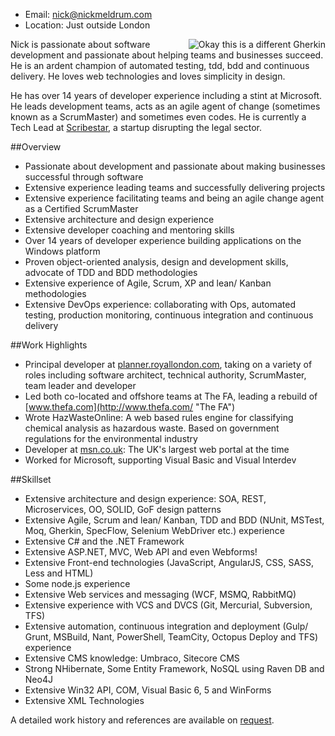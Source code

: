 ﻿  * Email: [nick@nickmeldrum.com](mailto:nick@nickmeldrum.com "Email nick")
  * Location: Just outside London
 
<img src="/media/me 128 wide.jpg" style="float: right;padding-left: 20px;" alt="Okay this is a different Gherkin"></img>
Nick is passionate about software development and passionate about helping teams and businesses succeed. He is an ardent champion of automated testing, tdd, bdd and continuous delivery. He loves web technologies and loves simplicity in design.

He has over 14 years of developer experience including a stint at Microsoft. He leads development teams, acts as an agile agent of change (sometimes known as a ScrumMaster) and sometimes even codes. He is currently a Tech Lead at [Scribestar](http://www.scribestar.com/ "A legal sector tech startup"), a startup disrupting the legal sector.

##Overview
  * Passionate about development and passionate about making businesses successful through software
  * Extensive experience leading teams and successfully delivering projects
  * Extensive experience facilitating teams and being an agile change agent as a Certified ScrumMaster
  * Extensive architecture and design experience
  * Extensive developer coaching and mentoring skills
  * Over 14 years of developer experience building applications on the Windows platform
  * Proven object-oriented analysis, design and development skills, advocate of TDD and BDD methodologies
  * Extensive experience of Agile, Scrum, XP and lean/ Kanban methodologies 
  * Extensive DevOps experience: collaborating with Ops, automated testing, production monitoring, continuous integration and continuous delivery

##Work Highlights
  * Principal developer at [planner.royallondon.com](https://planner.royallondon.com/ "Royal London Financial Planner"), taking on a variety of roles including software architect, technical authority, ScrumMaster, team leader and developer
  * Led both co-located and offshore teams at The FA, leading a rebuild of [www.thefa.com](http://www.thefa.com/ "The FA") 
  * Wrote HazWasteOnline: A web based rules engine for classifying chemical analysis as hazardous waste. Based on government regulations for the environmental industry
  * Developer at [msn.co.uk](http://msn.co.uk/ "msn"): The UK's largest web portal at the time
  * Worked for Microsoft, supporting Visual Basic and Visual Interdev

##Skillset
  * Extensive architecture and design experience: SOA, REST, Microservices, OO, SOLID, GoF design patterns
  * Extensive Agile, Scrum and lean/ Kanban, TDD and BDD (NUnit, MSTest, Moq, Gherkin, SpecFlow, Selenium WebDriver etc.) experience
  * Extensive C# and the .NET Framework
  * Extensive ASP.NET, MVC, Web API and even Webforms!
  * Extensive Front-end technologies (JavaScript, AngularJS, CSS, SASS, Less and HTML)
  * Some node.js experience
  * Extensive Web services and messaging (WCF, MSMQ, RabbitMQ)
  * Extensive experience with VCS and DVCS (Git, Mercurial, Subversion, TFS)
  * Extensive automation, continuous integration and deployment (Gulp/ Grunt, MSBuild, Nant, PowerShell, TeamCity, Octopus Deploy and TFS) experience
  * Extensive CMS knowledge: Umbraco, Sitecore CMS
  * Strong NHibernate, Some Entity Framework, NoSQL using Raven DB and Neo4J
  * Extensive Win32 API, COM, Visual Basic 6, 5 and WinForms
  * Extensive XML Technologies
 

A detailed work history and references are available on [request](mailto:nick@nickmeldrum.com "Email nick").
